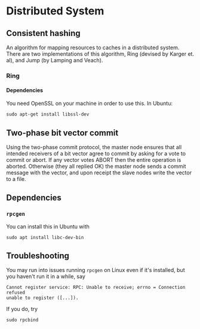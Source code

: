 # Distributed System
## Consistent hashing
An algorithm for mapping resources to caches in a distributed system. There are two implementations of this algorithm, Ring (devised by Karger et. al), and Jump (by Lamping and Veach).
### Ring
#### Dependencies
You need OpenSSL on your machine in order to use this. In Ubuntu:
```
sudo apt-get install libssl-dev
```
## Two-phase bit vector commit
Using the two-phase commit protocol, the master node ensures that all intended receivers of a bit vector agree to commit by asking for a vote to commit or abort. If any vector votes ABORT then the entire operation is aborted. Otherwise (they all replied OK) the master node sends a commit message with the vector, and upon receipt the slave nodes write the vector to a file.
## Dependencies
### `rpcgen`
You can install this in Ubuntu with
```
sudo apt install libc-dev-bin
```
## Troubleshooting
You may run into issues running `rpcgen` on Linux even if it's installed, but you haven't run it in a while, say
```
Cannot register service: RPC: Unable to receive; errno = Connection refused
unable to register ([...]).
```
If you do, try
```
sudo rpcbind
```
